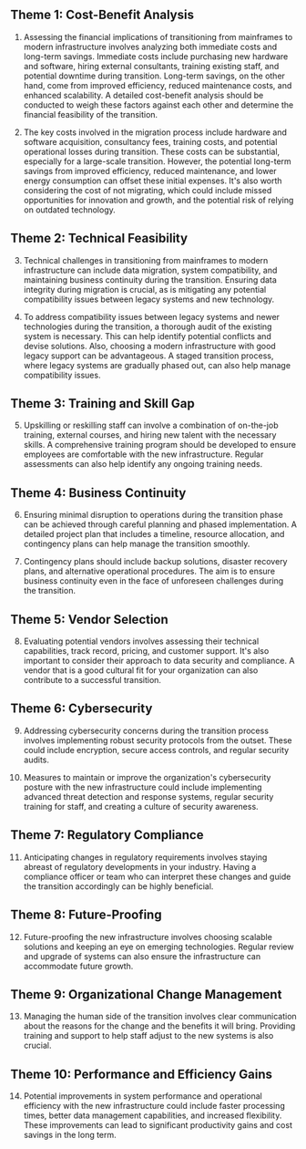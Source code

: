 ## Theme 1: Cost-Benefit Analysis

1. Assessing the financial implications of transitioning from mainframes to modern infrastructure involves analyzing both immediate costs and long-term savings. Immediate costs include purchasing new hardware and software, hiring external consultants, training existing staff, and potential downtime during transition. Long-term savings, on the other hand, come from improved efficiency, reduced maintenance costs, and enhanced scalability. A detailed cost-benefit analysis should be conducted to weigh these factors against each other and determine the financial feasibility of the transition.

2. The key costs involved in the migration process include hardware and software acquisition, consultancy fees, training costs, and potential operational losses during transition. These costs can be substantial, especially for a large-scale transition. However, the potential long-term savings from improved efficiency, reduced maintenance, and lower energy consumption can offset these initial expenses. It's also worth considering the cost of not migrating, which could include missed opportunities for innovation and growth, and the potential risk of relying on outdated technology.

## Theme 2: Technical Feasibility

3. Technical challenges in transitioning from mainframes to modern infrastructure can include data migration, system compatibility, and maintaining business continuity during the transition. Ensuring data integrity during migration is crucial, as is mitigating any potential compatibility issues between legacy systems and new technology. 

4. To address compatibility issues between legacy systems and newer technologies during the transition, a thorough audit of the existing system is necessary. This can help identify potential conflicts and devise solutions. Also, choosing a modern infrastructure with good legacy support can be advantageous. A staged transition process, where legacy systems are gradually phased out, can also help manage compatibility issues.

## Theme 3: Training and Skill Gap

5. Upskilling or reskilling staff can involve a combination of on-the-job training, external courses, and hiring new talent with the necessary skills. A comprehensive training program should be developed to ensure employees are comfortable with the new infrastructure. Regular assessments can also help identify any ongoing training needs.

## Theme 4: Business Continuity

6. Ensuring minimal disruption to operations during the transition phase can be achieved through careful planning and phased implementation. A detailed project plan that includes a timeline, resource allocation, and contingency plans can help manage the transition smoothly. 

7. Contingency plans should include backup solutions, disaster recovery plans, and alternative operational procedures. The aim is to ensure business continuity even in the face of unforeseen challenges during the transition.

## Theme 5: Vendor Selection

8. Evaluating potential vendors involves assessing their technical capabilities, track record, pricing, and customer support. It's also important to consider their approach to data security and compliance. A vendor that is a good cultural fit for your organization can also contribute to a successful transition.

## Theme 6: Cybersecurity

9. Addressing cybersecurity concerns during the transition process involves implementing robust security protocols from the outset. These could include encryption, secure access controls, and regular security audits. 

10. Measures to maintain or improve the organization's cybersecurity posture with the new infrastructure could include implementing advanced threat detection and response systems, regular security training for staff, and creating a culture of security awareness.

## Theme 7: Regulatory Compliance

11. Anticipating changes in regulatory requirements involves staying abreast of regulatory developments in your industry. Having a compliance officer or team who can interpret these changes and guide the transition accordingly can be highly beneficial. 

## Theme 8: Future-Proofing

12. Future-proofing the new infrastructure involves choosing scalable solutions and keeping an eye on emerging technologies. Regular review and upgrade of systems can also ensure the infrastructure can accommodate future growth.

## Theme 9: Organizational Change Management

13. Managing the human side of the transition involves clear communication about the reasons for the change and the benefits it will bring. Providing training and support to help staff adjust to the new systems is also crucial. 

## Theme 10: Performance and Efficiency Gains

14. Potential improvements in system performance and operational efficiency with the new infrastructure could include faster processing times, better data management capabilities, and increased flexibility. These improvements can lead to significant productivity gains and cost savings in the long term.